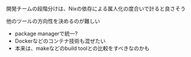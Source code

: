 開発チームの段階分けは、Nixの依存による属人化の度合いで計ると良さそう

他のツールの方向性を決めるのが難しい

- package managerで統一?
- Dockerなどのコンテナ技術も混ぜたい
- 本来は、makeなどのbuild toolとの比較をすべきなのかも
